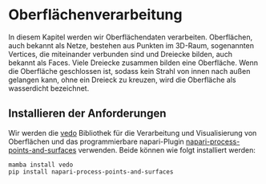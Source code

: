 # Oberflächenverarbeitung

In diesem Kapitel werden wir Oberflächendaten verarbeiten. Oberflächen, auch bekannt als Netze, bestehen aus Punkten im 3D-Raum, sogenannten Vertices, die miteinander verbunden sind und Dreiecke bilden, auch bekannt als Faces. Viele Dreiecke zusammen bilden eine Oberfläche. Wenn die Oberfläche geschlossen ist, sodass kein Strahl von innen nach außen gelangen kann, ohne ein Dreieck zu kreuzen, wird die Oberfläche als wasserdicht bezeichnet.

## Installieren der Anforderungen

Wir werden die [vedo](https://vedo.embl.es/) Bibliothek für die Verarbeitung und Visualisierung von Oberflächen und das programmierbare napari-Plugin [napari-process-points-and-surfaces](https://github.com/haesleinhuepf/napari-process-points-and-surfaces) verwenden. Beide können wie folgt installiert werden:

```
mamba install vedo
pip install napari-process-points-and-surfaces
```